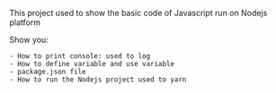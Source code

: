 This project used to show the basic code of Javascript run on Nodejs platform

Show you:

	- How to print console: used to log
	- How to define variable and use variable
	- package.json file
	- How to run the Nodejs project used to yarn
